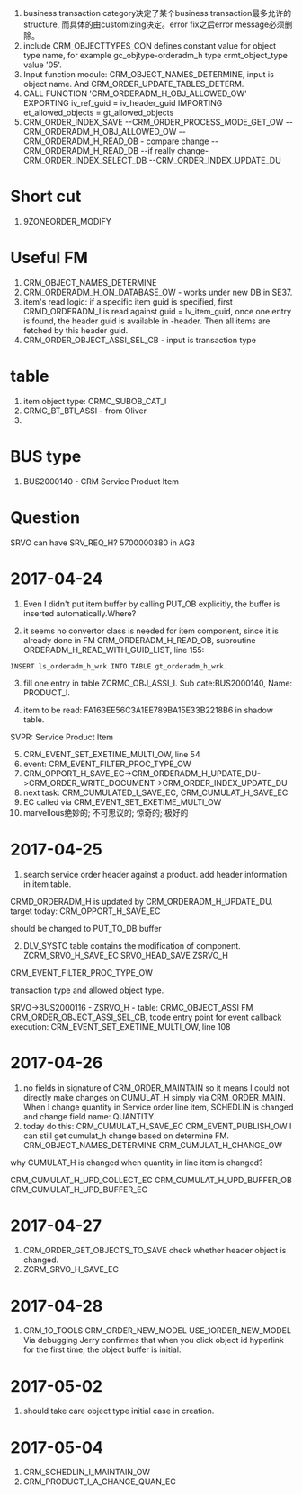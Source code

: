 1. business transaction category决定了某个business transaction最多允许的structure, 而具体的由customizing决定。error fix之后error message必须删除。
2. include CRM_OBJECTTYPES_CON defines constant value for object type name,
for example gc_objtype-orderadm_h type crmt_object_type value '05'.
3. Input function module: CRM_OBJECT_NAMES_DETERMINE, input is object name. And CRM_ORDER_UPDATE_TABLES_DETERM.
4. CALL FUNCTION 'CRM_ORDERADM_H_OBJ_ALLOWED_OW'
    EXPORTING
      iv_ref_guid            = iv_header_guid
    IMPORTING
      et_allowed_objects     = gt_allowed_objects
5. CRM_ORDER_INDEX_SAVE
--CRM_ORDER_PROCESS_MODE_GET_OW
--CRM_ORDERADM_H_OBJ_ALLOWED_OW
--CRM_ORDERADM_H_READ_OB - compare change
--CRM_ORDERADM_H_READ_DB
--if really change-CRM_ORDER_INDEX_SELECT_DB
--CRM_ORDER_INDEX_UPDATE_DU
# Short cut
1. 9ZONEORDER_MODIFY

# Useful FM

1. CRM_OBJECT_NAMES_DETERMINE
2. CRM_ORDERADM_H_ON_DATABASE_OW - works under new DB in SE37.
3. item's read logic: if a specific item guid is specified, first CRMD_ORDERADM_I is read against guid = 
lv_item_guid, once one entry is found, the header guid is available in <entry>-header. Then all items are fetched 
by this header guid.
4. CRM_ORDER_OBJECT_ASSI_SEL_CB - input is transaction type

# table
1. item object type: CRMC_SUBOB_CAT_I
2. CRMC_BT_BTI_ASSI - from Oliver
3. 

# BUS type
1. BUS2000140 - CRM Service Product Item

# Question

SRVO can have SRV_REQ_H? 5700000380 in AG3

# 2017-04-24
1. Even I didn't put item buffer by calling PUT_OB explicitly, the buffer is inserted automatically.Where?

2. it seems no convertor class is needed for item component, since it is already done in FM CRM_ORDERADM_H_READ_OB, subroutine ORDERADM_H_READ_WITH_GUID_LIST, line 155:
```abap
INSERT ls_orderadm_h_wrk INTO TABLE gt_orderadm_h_wrk.
```

3. fill one entry in table ZCRMC_OBJ_ASSI_I. Sub cate:BUS2000140, Name: PRODUCT_I. 

4. item to be read: FA163EE56C3A1EE789BA15E33B2218B6 in shadow table.

SVPR: Service Product Item

5. CRM_EVENT_SET_EXETIME_MULTI_OW, line 54
6. event: CRM_EVENT_FILTER_PROC_TYPE_OW
7. CRM_OPPORT_H_SAVE_EC->CRM_ORDERADM_H_UPDATE_DU->CRM_ORDER_WRITE_DOCUMENT->CRM_ORDER_INDEX_UPDATE_DU
8. next task: CRM_CUMULATED_I_SAVE_EC, CRM_CUMULAT_H_SAVE_EC
9. EC called via CRM_EVENT_SET_EXETIME_MULTI_OW
10. marvellous绝妙的; 不可思议的; 惊奇的; 极好的

# 2017-04-25
1. search service order header against a product. add header information in item table. 

CRMD_ORDERADM_H is updated by CRM_ORDERADM_H_UPDATE_DU.
target today: CRM_OPPORT_H_SAVE_EC

should be changed to PUT_TO_DB buffer

2. DLV_SYSTC table contains the modification of component.
ZCRM_SRVO_H_SAVE_EC
SRVO_HEAD_SAVE
ZSRVO_H

CRM_EVENT_FILTER_PROC_TYPE_OW

transaction type and allowed object type.

SRVO->BUS2000116 - ZSRVO_H - table: CRMC_OBJECT_ASSI
FM CRM_ORDER_OBJECT_ASSI_SEL_CB, tcode 
entry point for event callback execution: CRM_EVENT_SET_EXETIME_MULTI_OW, line 108

# 2017-04-26
1. no fields in signature of CRM_ORDER_MAINTAIN so it means I could not directly make changes on CUMULAT_H simply via CRM_ORDER_MAIN.
When I change quantity in Service order line item, SCHEDLIN is changed and change field name: QUANTITY. 
2. today do this: CRM_CUMULAT_H_SAVE_EC
CRM_EVENT_PUBLISH_OW
I can still get cumulat_h change based on determine FM. 
CRM_OBJECT_NAMES_DETERMINE
CRM_CUMULAT_H_CHANGE_OW

why CUMULAT_H is changed when quantity in line item is changed? 

CRM_CUMULAT_H_UPD_COLLECT_EC
CRM_CUMULAT_H_UPD_BUFFER_OB
CRM_CUMULAT_H_UPD_BUFFER_EC

# 2017-04-27
1. CRM_ORDER_GET_OBJECTS_TO_SAVE check whether header object is changed.
2. ZCRM_SRVO_H_SAVE_EC 

# 2017-04-28
1. CRM_1O_TOOLS
CRM_ORDER_NEW_MODEL 
USE_1ORDER_NEW_MODEL
Via debugging Jerry confirmes that when you click object id hyperlink for the first time, the object buffer is initial.

# 2017-05-02
1. should take care object type initial case in creation.

# 2017-05-04
1. CRM_SCHEDLIN_I_MAINTAIN_OW
2. CRM_PRODUCT_I_A_CHANGE_QUAN_EC